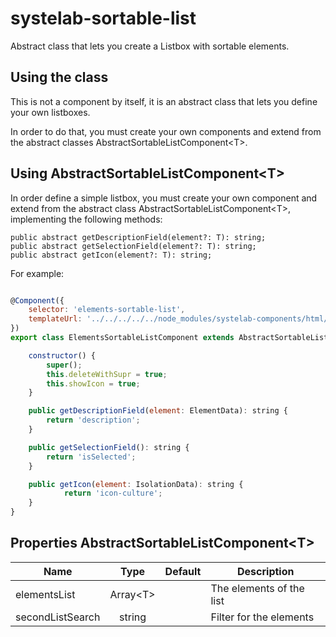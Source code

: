 # systelab-sortable-list

Abstract class that lets you create a Listbox with sortable elements.

## Using the class

This is not a component by itself, it is an abstract class that lets you define your own listboxes.

In order to do that, you must create your own components and extend from the abstract classes AbstractSortableListComponent&lt;T&gt;.

## Using AbstractSortableListComponent&lt;T&gt;

In order define a simple listbox, you must create your own component and extend from the abstract class AbstractSortableListComponent&lt;T&gt;, implementing the following methods:

```
public abstract getDescriptionField(element?: T): string;
public abstract getSelectionField(element?: T): string;
public abstract getIcon(element?: T): string;
```

For example:

```javascript

@Component({
	selector: 'elements-sortable-list',
	templateUrl: '../../../../../node_modules/systelab-components/html/abstract-sortable-list.component.html'
})
export class ElementsSortableListComponent extends AbstractSortableListComponent<ElementData> {

	constructor() {
		super();
		this.deleteWithSupr = true;
		this.showIcon = true;
	}

	public getDescriptionField(element: ElementData): string {
		return 'description';
	}

	public getSelectionField(): string {
		return 'isSelected';
	}

	public getIcon(element: IsolationData): string {
    		return 'icon-culture';
	}
}

```

## Properties AbstractSortableListComponent&lt;T&gt;

| Name | Type | Default | Description |
| ---- |:----:|:-------:| ----------- |
| elementsList | Array&lt;T&gt; |  | The elements of the list |
| secondListSearch | string |  | Filter for the elements |


